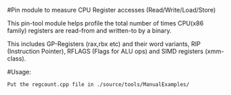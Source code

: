 #Pin module to measure CPU Register accesses (Read/Write/Load/Store) 

This pin-tool module helps profile the total number of times CPU(x86 family) registers are read-from and written-to by a binary. 

This includes GP-Registers (rax,rbx etc) and their word variants, RIP (Instruction Pointer), RFLAGS (Flags for ALU ops) and SIMD registers (xmm-class).

#Usage:

```
Put the regcount.cpp file in ./source/tools/ManualExamples/
```
